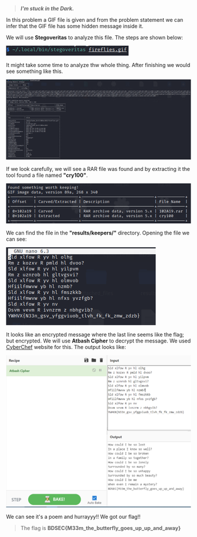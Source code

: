 >***I'm stuck in the Dark.***

In this problem a GIF file is given and from the problem statement we can infer that the GIF file has some hidden message inside it.

We will use **Stegoveritas** to analyze this file. The steps are shown below:

![My Image](Images/image_1.PNG)

It might take some time to analyze thw whole thing. After finishing we would see something like this.

![My Image](Images/image_2.PNG)

If we look carefully, we will see a RAR file was found and by extracting it the tool found a file named **"cry100"**. 

![My Image](Images/image_3.PNG)

We can find the file in the **"results/keepers/"** directory. Opening the file we can see:

![My Image](Images/image_4.PNG)

It looks like an encrypted message where the last line seems like the flag; but encrypted. We will use **Atbash Cipher** to decrypt the message. We used [CyberChef](https://gchq.github.io/CyberChef/) website for this. The output looks like:

![My Image](Images/image_5.PNG)

We can see it's a poem and hurrayyy!! We got our flag!!

>The flag is **BDSEC{M33m_the_butterfly_goes_up_up_and_away}**


